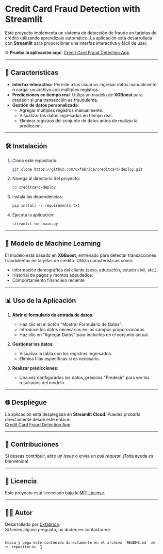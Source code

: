 # Credit Card Fraud Detection with Streamlit

Este proyecto implementa un sistema de detección de fraude en tarjetas de crédito utilizando aprendizaje automático. La aplicación está desarrollada con **Streamlit** para proporcionar una interfaz interactiva y fácil de usar.

🌐 **Prueba la aplicación aquí**: [Credit Card Fraud Detection App](https://creditcard-deploy.streamlit.app/)

---

## 🚀 Características

- **Interfaz interactiva**: Permite a los usuarios ingresar datos manualmente o cargar un archivo con múltiples registros.
- **Predicciones en tiempo real**: Utiliza un modelo de **XGBoost** para predecir si una transacción es fraudulenta.
- **Gestión de datos personalizada**:
  - Agregar múltiples registros manualmente.
  - Visualizar los datos ingresados en tiempo real.
  - Eliminar registros del conjunto de datos antes de realizar la predicción.

---

## 🛠️ Instalación

1. Clona este repositorio:

   ```bash
   git clone https://github.com/0xfabrica/creditcard-deploy.git
   ```

2. Navega al directorio del proyecto:

   ```bash
   cd creditcard-deploy
   ```

3. Instala las dependencias:

   ```bash
   pip install -r requirements.txt
   ```

4. Ejecuta la aplicación:

   ```bash
   streamlit run main.py
   ```

---

## 🧠 Modelo de Machine Learning

El modelo está basado en **XGBoost**, entrenado para detectar transacciones fraudulentas en tarjetas de crédito. Utiliza características como:

- Información demográfica del cliente (sexo, educación, estado civil, etc.).
- Historial de pagos y montos adeudados.
- Comportamiento financiero reciente.

---

## 📊 Uso de la Aplicación

1. **Abrir el formulario de entrada de datos**:
   - Haz clic en el botón "Mostrar Formulario de Datos".
   - Introduce los datos necesarios en los campos proporcionados.
   - Haz clic en "Agregar Datos" para incluirlos en el conjunto actual.

2. **Gestionar los datos**:
   - Visualiza la tabla con los registros ingresados.
   - Elimina filas específicas si es necesario.

3. **Realizar predicciones**:
   - Una vez configurados los datos, presiona "Predecir" para ver los resultados del modelo.

---

## 🌐 Despliegue

La aplicación está desplegada en **Streamlit Cloud**. Puedes probarla directamente desde este enlace:  
[Credit Card Fraud Detection App](https://creditcard-deploy.streamlit.app/)

---

## 🤝 Contribuciones

Si deseas contribuir, abre un *issue* o envía un *pull request*. ¡Toda ayuda es bienvenida!

---

## 📄 Licencia

Este proyecto está licenciado bajo la [MIT License](LICENSE).  

---

## 👨‍💻 Autor

Desarrollado por [0xfabrica](https://github.com/0xfabrica).  
Si tienes alguna pregunta, no dudes en contactarme.
```

Copia y pega este contenido directamente en el archivo `README.md` de tu repositorio. 🚀
